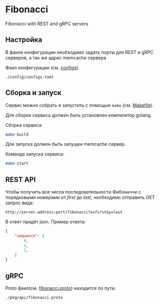 # Fibonacci
Fibonacci with REST and gRPC servers 

## Настройка
В фаиле конфигурации необходимо задать порты для REST и gRPC серверов,
а так же адрес memcache сервера

Фаил конфигурации (см. [configs](config/configs.toml)):

```
./config/configs.toml
```

## Сборка и запуск
Сервис можно собрать и запустить с помощью `make` (см. [Makefile](Makefile)).

Для сборки сервиса должен быть установлен компилятор golang.

Сборка сервиса:

```bash
make build
```
Для запуска должен быть запущен memcache сервер.

Команда запуска сервиса:

```bash
make start
```

## REST API
Чтобы получить все числа последовательности Фибоначчи с порядковыми номерами от *first* до *last*, необходимо отправить GET запрос вида:
```
http://server.address:port/fibonacci?x=first&y=last
```
В ответ придёт json. Пример ответа:
```json
{
    "sequence": [
        0,
        1,
        1,
    ]
}
```

## gRPC
Proto фаил(см. [fibonacci.proto](pkg/api/fibonacci.proto)) находится по пути:
```
./pkg/api/fibonacci.proto
```
